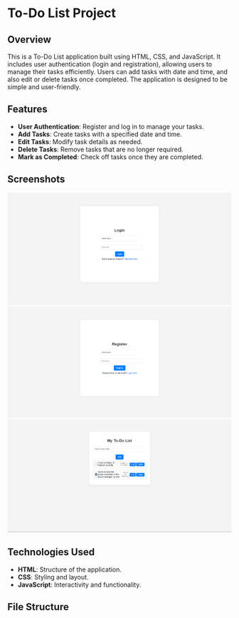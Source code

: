 # To-Do List Project

## Overview

This is a To-Do List application built using HTML, CSS, and JavaScript. It includes user authentication (login and registration), allowing users to manage their tasks efficiently. Users can add tasks with date and time, and also edit or delete tasks once completed. The application is designed to be simple and user-friendly.

## Features

- **User Authentication**: Register and log in to manage your tasks.
- **Add Tasks**: Create tasks with a specified date and time.
- **Edit Tasks**: Modify task details as needed.
- **Delete Tasks**: Remove tasks that are no longer required.
- **Mark as Completed**: Check off tasks once they are completed.

## Screenshots

![Login Page](Login-page.png)
![Registration Page](Registration-page.png)
![To-Do List](ToDo-List.png)

## Technologies Used

- **HTML**: Structure of the application.
- **CSS**: Styling and layout.
- **JavaScript**: Interactivity and functionality.

## File Structure

